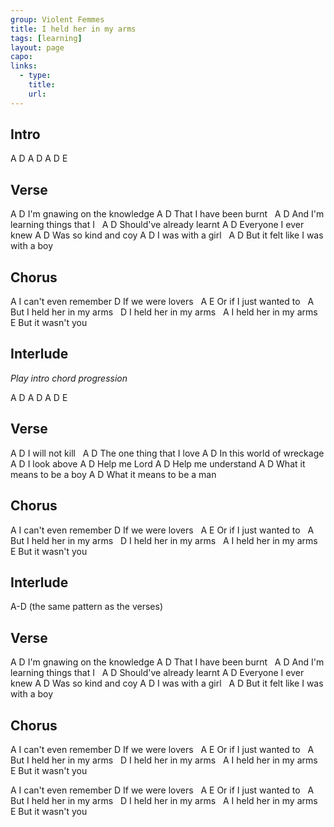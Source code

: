 ```yaml
---
group: Violent Femmes
title: I held her in my arms
tags: [learning]
layout: page
capo: 
links: 
  - type: 
    title: 
    url: 
---
```


## Intro
A D A D A D E

## Verse

A                   D
I'm gnawing on the knowledge
A                 D
That I have been burnt
&nbsp;       A                   D
And I'm learning things that I
&nbsp;       A         D
Should've already learnt
A               D
Everyone I ever knew
A               D
Was so kind and coy
A            D
I was with a girl
&nbsp;           A                 D
But it felt like I was with a boy

## Chorus

A
I can't even remember
D
If we were lovers
&nbsp;  A                E
Or if I just wanted to
&nbsp;     A
But I held her in my arms
&nbsp; D
I held her in my arms
&nbsp; A
I held her in my arms
&nbsp;             E
But it wasn't you

## Interlude

*Play intro chord progression*

A D A D A D E

## Verse

A           D
I will not kill
&nbsp;   A                D
The one thing that I love
A                D
In this world of wreckage
A        D
I look above
A        D
Help me Lord
A            D
Help me understand
A                 D
What it means to be a boy
A                 D
What it means to be a man

## Chorus

A
I can't even remember
D
If we were lovers
&nbsp;  A                E
Or if I just wanted to
&nbsp;     A
But I held her in my arms
&nbsp; D
I held her in my arms
&nbsp; A
I held her in my arms
&nbsp;             E
But it wasn't you

## Interlude

A-D (the same pattern as the verses)

## Verse

A                   D
I'm gnawing on the knowledge
A                 D
That I have been burnt
&nbsp;       A                   D
And I'm learning things that I
&nbsp;       A         D
Should've already learnt
A               D
Everyone I ever knew
A               D
Was so kind and coy
A            D
I was with a girl
&nbsp;           A                 D
But it felt like I was with a boy

## Chorus

A
I can't even remember
D
If we were lovers
&nbsp;  A                E
Or if I just wanted to
&nbsp;     A
But I held her in my arms
&nbsp; D
I held her in my arms
&nbsp; A
I held her in my arms
&nbsp;             E
But it wasn't you

A
I can't even remember
D
If we were lovers
&nbsp;  A                E
Or if I just wanted to
&nbsp;     A
But I held her in my arms
&nbsp; D
I held her in my arms
&nbsp; A
I held her in my arms
&nbsp;             E
But it wasn't you
